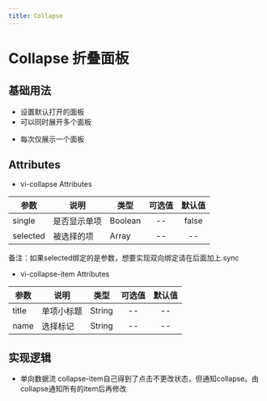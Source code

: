 ```yaml
---
title: Collapse
---
```


# Collapse 折叠面板

## 基础用法

- 设置默认打开的面板
- 可以同时展开多个面板

<ClientOnly>
   <collapse-demo1></collapse-demo1>
</ClientOnly>

- 每次仅展示一个面板

<ClientOnly>
   <collapse-demo2></collapse-demo2>
</ClientOnly>

## Attributes

- vi-collapse Attributes

| 参数 | 说明 | 类型 | 可选值 | 默认值 |
| ------- | ------ | ------ | :------: | :------: |
| single | 是否显示单项 | Boolean | -- | false |
| selected | 被选择的项 | Array | -- | -- |
备注：如果selected绑定的是参数，想要实现双向绑定请在后面加上.sync

- vi-collapse-item Attributes

| 参数 | 说明 | 类型 | 可选值 | 默认值 |
| ------- | ------ | ------ | :------: | :------: |
| title | 单项小标题 | String | -- | -- |
| name | 选择标记 | String | -- | -- |

## 实现逻辑

- 单向数据流
collapse-item自己得到了点击不更改状态，但通知collapse。由collapse通知所有的item后再修改
